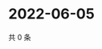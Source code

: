 # 2022-06-05

共 0 条

<!-- BEGIN WEIBO -->
<!-- 最后更新时间 Sun Jun 05 2022 20:25:19 GMT+0800 (China Standard Time) -->

<!-- END WEIBO -->
